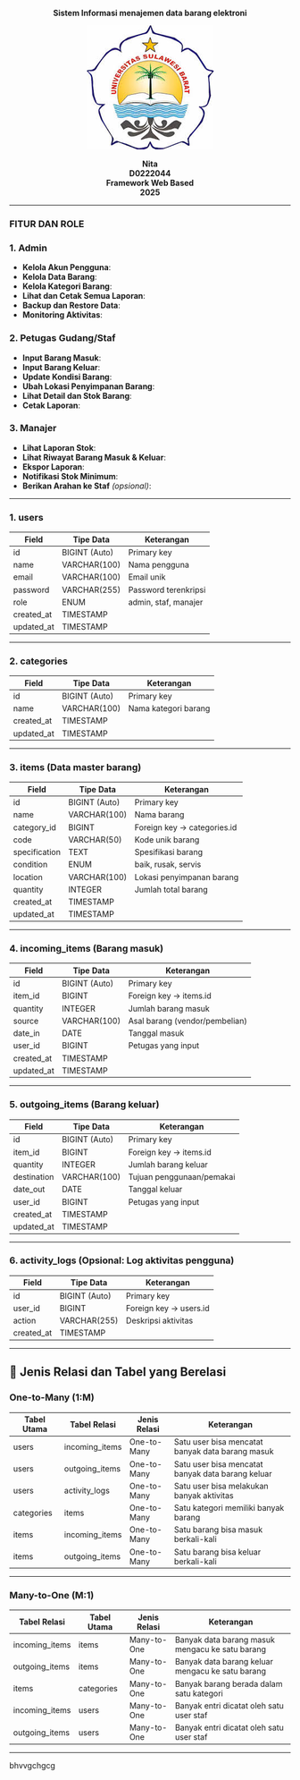 <p align="center"><strong>Sistem Informasi menajemen data barang elektroni</strong></p>

<div align="center">

![logo_unsulbar](public/logo.jpeg)

 

<b>Nita</b><br>
<b>D0222044</b><br>
<b>Framework Web Based</b><br>
<b>2025</b>
</div>

---

### FITUR DAN ROLE
### 1. **Admin**
- **Kelola Akun Pengguna**:
- **Kelola Data Barang**:
- **Kelola Kategori Barang**:
- **Lihat dan Cetak Semua Laporan**:
- **Backup dan Restore Data**:
- **Monitoring Aktivitas**:
### 2. **Petugas Gudang/Staf**
- **Input Barang Masuk**:
- **Input Barang Keluar**:
- **Update Kondisi Barang**:
- **Ubah Lokasi Penyimpanan Barang**:
- **Lihat Detail dan Stok Barang**:
- **Cetak Laporan**:
### 3. **Manajer**
- **Lihat Laporan Stok**:
- **Lihat Riwayat Barang Masuk & Keluar**:
- **Ekspor Laporan**:
- **Notifikasi Stok Minimum**:
- **Berikan Arahan ke Staf** *(opsional)*:
---
### 1. **users**
| Field           | Tipe Data       | Keterangan                  |
|----------------|-----------------|-----------------------------|
| id             | BIGINT (Auto)   | Primary key                 |
| name           | VARCHAR(100)    | Nama pengguna               |
| email          | VARCHAR(100)    | Email unik                  |
| password       | VARCHAR(255)    | Password terenkripsi        |
| role           | ENUM            | admin, staf, manajer        |
| created_at     | TIMESTAMP       |                             |
| updated_at     | TIMESTAMP       |                             |

---

### 2. **categories**
| Field           | Tipe Data       | Keterangan                  |
|----------------|-----------------|-----------------------------|
| id             | BIGINT (Auto)   | Primary key                 |
| name           | VARCHAR(100)    | Nama kategori barang        |
| created_at     | TIMESTAMP       |                             |
| updated_at     | TIMESTAMP       |                             |

---

### 3. **items** (Data master barang)
| Field           | Tipe Data       | Keterangan                      |
|----------------|-----------------|---------------------------------|
| id             | BIGINT (Auto)   | Primary key                     |
| name           | VARCHAR(100)    | Nama barang                     |
| category_id    | BIGINT          | Foreign key → categories.id     |
| code           | VARCHAR(50)     | Kode unik barang                |
| specification  | TEXT            | Spesifikasi barang              |
| condition      | ENUM            | baik, rusak, servis             |
| location       | VARCHAR(100)    | Lokasi penyimpanan barang       |
| quantity       | INTEGER         | Jumlah total barang             |
| created_at     | TIMESTAMP       |                                 |
| updated_at     | TIMESTAMP       |                                 |

---

### 4. **incoming_items** (Barang masuk)
| Field           | Tipe Data       | Keterangan                      |
|----------------|-----------------|---------------------------------|
| id             | BIGINT (Auto)   | Primary key                     |
| item_id        | BIGINT          | Foreign key → items.id          |
| quantity       | INTEGER         | Jumlah barang masuk             |
| source         | VARCHAR(100)    | Asal barang (vendor/pembelian) |
| date_in        | DATE            | Tanggal masuk                   |
| user_id        | BIGINT          | Petugas yang input              |
| created_at     | TIMESTAMP       |                                 |
| updated_at     | TIMESTAMP       |                                 |

---

### 5. **outgoing_items** (Barang keluar)
| Field           | Tipe Data       | Keterangan                      |
|----------------|-----------------|---------------------------------|
| id             | BIGINT (Auto)   | Primary key                     |
| item_id        | BIGINT          | Foreign key → items.id          |
| quantity       | INTEGER         | Jumlah barang keluar            |
| destination    | VARCHAR(100)    | Tujuan penggunaan/pemakai       |
| date_out       | DATE            | Tanggal keluar                  |
| user_id        | BIGINT          | Petugas yang input              |
| created_at     | TIMESTAMP       |                                 |
| updated_at     | TIMESTAMP       |                                 |

---

### 6. **activity_logs** (Opsional: Log aktivitas pengguna)
| Field           | Tipe Data       | Keterangan                  |
|----------------|-----------------|-----------------------------|
| id             | BIGINT (Auto)   | Primary key                 |
| user_id        | BIGINT          | Foreign key → users.id      |
| action         | VARCHAR(255)    | Deskripsi aktivitas         |
| created_at     | TIMESTAMP       |                             |

---
## 🔗 Jenis Relasi dan Tabel yang Berelasi
###  One-to-Many (1:M)

| Tabel Utama        | Tabel Relasi         | Jenis Relasi        | Keterangan                                           |
|--------------------|----------------------|----------------------|------------------------------------------------------|
| users              | incoming_items        | One-to-Many         | Satu user bisa mencatat banyak data barang masuk     |
| users              | outgoing_items        | One-to-Many         | Satu user bisa mencatat banyak data barang keluar    |
| users              | activity_logs         | One-to-Many         | Satu user bisa melakukan banyak aktivitas            |
| categories         | items                 | One-to-Many         | Satu kategori memiliki banyak barang                 |
| items              | incoming_items        | One-to-Many         | Satu barang bisa masuk berkali-kali                 |
| items              | outgoing_items        | One-to-Many         | Satu barang bisa keluar berkali-kali                |

---
### Many-to-One (M:1)

| Tabel Relasi       | Tabel Utama          | Jenis Relasi        | Keterangan                                           |
|--------------------|----------------------|----------------------|------------------------------------------------------|
| incoming_items      | items                | Many-to-One         | Banyak data barang masuk mengacu ke satu barang      |
| outgoing_items      | items                | Many-to-One         | Banyak data barang keluar mengacu ke satu barang     |
| items              | categories           | Many-to-One         | Banyak barang berada dalam satu kategori             |
| incoming_items      | users                | Many-to-One         | Banyak entri dicatat oleh satu user staf             |
| outgoing_items      | users                | Many-to-One         | Banyak entri dicatat oleh satu user staf             |

---

bhvvgchgcg
